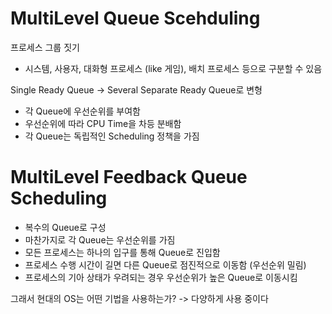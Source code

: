 # MultiLevel Queue Scehduling

프로세스 그룹 짓기
- 시스템, 사용자, 대화형 프로세스 (like 게임), 배치 프로세스 등으로 구분할 수 있음

Single Ready Queue → Several Separate Ready Queue로 변형
- 각 Queue에 우선순위를 부여함
- 우선순위에 따라 CPU Time을 차등 분배함
- 각 Queue는 독립적인 Scheduling 정책을 가짐

# MultiLevel Feedback Queue Scheduling

- 복수의 Queue로 구성
- 마찬가지로 각 Queue는 우선순위를 가짐
- 모든 프로세스는 하나의 입구를 통해 Queue로 진입함
- 프로세스 수행 시간이 길면 다른 Queue로 점진적으로 이동함 (우선순위 밀림)
- 프로세스의 기아 상태가 우려되는 경우 우선순위가 높은 Queue로 이동시킴

그래서 현대의 OS는 어떤 기법을 사용하는가? -> 다양하게 사용 중이다
